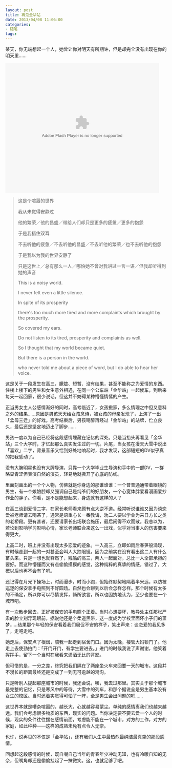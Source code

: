```yaml
---
layout: post
title: 再见金华站
date: 2013/04/08 11:06:00
categories:
- 随笔
tags:
---
```


某天，你无端想起一个人，她曾让你对明天有所期许，但是却完全没有出现在你的明天里……

<embed src="http://player.56.com/v_NjQzNTc2NDQ.swf" type="application/x-shockwave-flash" width="480" height="405" allowNetworking="all" allowScriptAccess="always">
</embed>


> 这是个喧嚣的世界
> 
> 我从未觉得安静过 
> 
> 他的繁荣／他的昌盛／带给人们却只是更多的疲惫／更多的抱怨
>
> 于是我捂住双耳
>
> 不去听他的疲惫／不去听他的昌盛／不去听他的繁荣／也不去听他的抱怨
>
> 于是我以为我的世界安静了
>
> 只是这世上／总有那么一人／哪怕她不曾对我讲过一言一语／但我却听得到她的声音
> 
> This is a noisy world.
> 
> I never felt even a little silence.
>
> In spite of its prosperity
>
> there's too much more tired and more complaints which brought by the prosperity.
> 
> So covered my ears.
>
> Do not listen to its tired, prosperity and complaints as well.
>
> So I thought that my world became quiet.
>
> But there is a person in the world.
>
> who never told me about a piece of word, but I do able to hear her voice.


这是关于一段发生在高三，朦胧、短暂、没有结果，甚至不能称之为爱情的东西。住楼上楼下的男生和女生意外相遇，在同一个公车站「金华站」一起候车，到后来每天一起回家，很少说话，但这并不妨碍某种懵懂情愫的产生。  

正当男女主人公感情渐好的同时，高考临近了，女孩搬家，多么情理之中但又意料之外的结果……原因是男孩天天给女孩念诗，被女孩的母亲发现了，上演了一出「孟母三迁」的好戏。高考结束后，男孩喝醉再经过「金华站」的站牌，伫立良久，最后还是坚定地迈出了脚步……  

男孩一度以为自己已经将这段感情埋藏在记忆的深处。只是当抬头再看见「金华站」三个大字时，才忆起那么真实发生过的一切。片尾，当女孩在漫天大雪中说出「喜欢」二字，背景音乐又恰到好处地响起时，我才发现，这部短短的DV似乎真的把我感动了。  

没有大腕明星也没有大牌导演，只靠一个大学毕业生导演和手中的一部DV，一群略显青涩但表演自然的演员，轻易地就撕开了心底的防线。  

里面刻画出的一个个人物，仿佛就是你身边的那谁谁谁：一个普普通通带着眼镜的男生，有一个娘娘腔却又强调自己是纯爷们的好朋友，一个心宽体胖爱看漫画爱抄作业的胖子。你看，是不是能想起来，身边就有这样的人？  

在高三谈到爱情二字，在家长老师看来颇有点大逆不道。经常听说谁谁又因为谈恋爱被老师请去喝茶了，通常是语重心长一番教诲，劝二人要以学业为来日方长之类的老桥段。更有甚者，还要请家长出场联合施压，最后闹得不欢而散。我总以为，若论到影响学习影响心情，家长老师联合来这么一出戏，似乎对当事人的伤害要来得更大。  

上高二时，班上并没有出现太多恋爱的迹象。一入高三，立即如雨后春笋般涌现，有时候走到一起的一对甚至会叫人大跌眼镜，因为之前实在没有看出这二人有什么苗头来。只是一想也就释然了，残酷的高三，两人一起面对，总比一人全部承担的要好。而这种懵懂而又有点偷偷摸摸的感觉，这种纯粹的真挚的情感，错过了，大概以后也再不会有了吧。  

还记得在月光下操场上，时而漫步，时而小跑，但始终默契地隔着半米远，以防被巡逻的保安拿手电照到不好圆场。自然也会聊到以后会怎样怎样。那个时候有太多的不确定，所以你可以尽情发挥，畅所欲言，所以也固执地认为，至少也要在一个城市吧。  

有一次散步回去，正好被保安的手电照个正着。当时心想要坏，教导处主任那张严肃的脸立刻浮现眼前，据说他还是个柔道黑带，这一度成为学校里面坏小子们的噩梦……结果那个年轻的保安看着我们局促不安的样子，笑出声来：谈恋爱的我见多了，走吧走吧。  

她走后，保安点了根烟，陪我一起走到宿舍门口。因为太晚，楼管大妈锁门了。他走上去使劲拍门：「开门开门，有学生要进去。」进门的时候我说了声谢谢，他笑着挥挥手，留下一个当时在我看来潇洒无比的背影。  

但可惜的是，一分之差，终究把我们隔在了两座坐火车来回要一天的城市。这段并不漫长的距离最终还是变成了一到无可逾越的鸿沟。  

只是听别人提起那座城市的时候，我还会说，噢，我去过那里。其实关于那个城市最完整的记忆，只是寒风中的等待，大雪中的列车，和那个据说全是男生基本没有女生的校区。当时还着实觉得可怕了一阵，全是男生会出问题的吧……  

这世界本就是嘈杂喧嚣的，越长大，心就越容易蒙尘。单纯的感情离我们也越来越远。我们会考虑很多物质的东西，现实的问题。当你决定要不要去爱一个人的时候，现实的条件往往摆在感情前面，考虑能不能在一个城市，对方的工作，对方的家庭，如此种种——这样的成熟未免有点令人无奈。  

也许，说再见的不仅是「金华站」，还有我们人生中最热烈最纯洁最真挚的那段感情。  

回想起这段感情的时候，既自嘲自己当年的青春年少冲动无知，也有冷暖自知的无奈，但嘴角却还是偷偷挂起了一抹微笑。这，也就足够了吧。